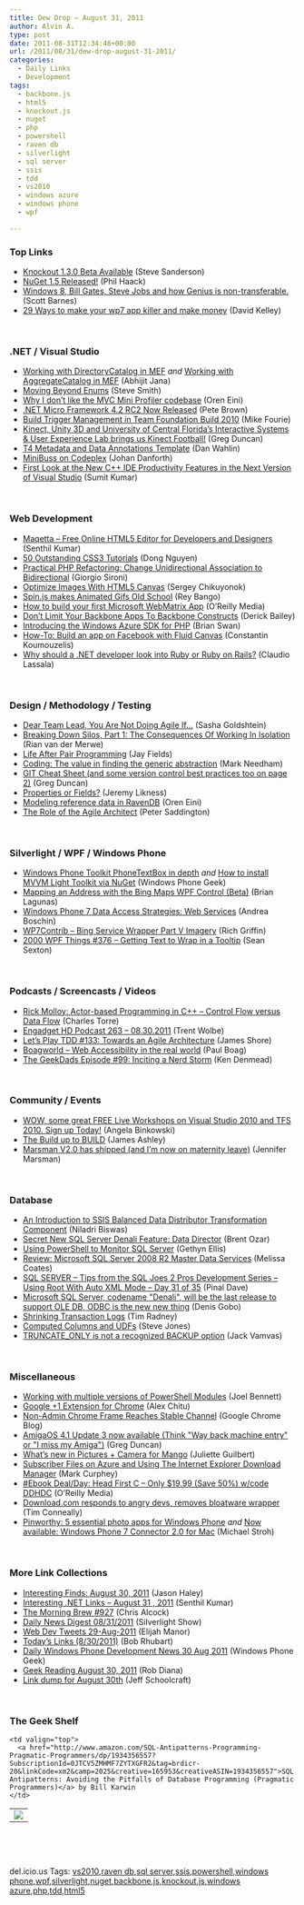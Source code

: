 ```yaml
---
title: Dew Drop – August 31, 2011
author: Alvin A.
type: post
date: 2011-08-31T12:34:48+00:00
url: /2011/08/31/dew-drop-august-31-2011/
categories:
  - Daily Links
  - Development
tags:
  - backbone.js
  - html5
  - knockout.js
  - nuget
  - php
  - powershell
  - raven db
  - silverlight
  - sql server
  - ssis
  - tdd
  - vs2010
  - windows azure
  - windows phone
  - wpf

---
```

### <a name="top"></a>Top Links

  * [Knockout 1.3.0 Beta Available][1] (Steve Sanderson)
  * [NuGet 1.5 Released!][2] (Phil Haack)
  * [Windows 8, Bill Gates, Steve Jobs and how Genius is non-transferable.][3] (Scott Barnes)
  * [29 Ways to make your wp7 app killer and make money][4] (David Kelley)

&#160;

### <a name="dotnet"></a>.NET / Visual Studio

  * [Working with DirectoryCatalog in MEF][5] _and_ [Working with AggregateCatalog in MEF][6] (Abhijit Jana)
  * [Moving Beyond Enums][7] (Steve Smith)
  * [Why I don’t like the MVC Mini Profiler codebase][8] (Oren Eini)
  * [.NET Micro Framework 4.2 RC2 Now Released][9] (Pete Brown)
  * [Build Trigger Management in Team Foundation Build 2010][10] (Mike Fourie)
  * [Kinect, Unity 3D and University of Central Florida&#8217;s Interactive Systems & User Experience Lab brings us Kinect Football!][11] (Greg Duncan)
  * [T4 Metadata and Data Annotations Template][12] (Dan Wahlin)
  * <a href="http://weblogs.asp.net/jdanforth/archive/2011/08/30/minibuss-on-codeplex.aspx" target="_blank">MiniBuss on Codeplex</a> (Johan Danforth)
  * <a href="http://blogs.msdn.com/b/vcblog/archive/2011/08/24/10200097.aspx" target="_blank">First Look at the New C++ IDE Productivity Features in the Next Version of Visual Studio</a> (Sumit Kumar)

&#160;

### <a name="web"></a>Web Development

  * [Maqetta – Free Online HTML5 Editor for Developers and Designers][13] (Senthil Kumar)
  * [50 Outstanding CSS3 Tutorials][14] (Dong Nguyen)
  * [Practical PHP Refactoring: Change Unidirectional Association to Bidirectional][15] (Giorgio Sironi)
  * [Optimize Images With HTML5 Canvas][16] (Sergey Chikuyonok)
  * [Spin.js makes Animated Gifs Old School][17] (Rey Bango)
  * [How to build your first Microsoft WebMatrix App][18] (O&#8217;Reilly Media)
  * [Don’t Limit Your Backbone Apps To Backbone Constructs][19] (Derick Bailey)
  * [Introducing the Windows Azure SDK for PHP][20] (Brian Swan)
  * [How-To: Build an app on Facebook with Fluid Canvas][21] (Constantin Koumouzelis)
  * <a href="http://rubysource.com/why-should-a-net-developer-look-into-ruby-or-ruby-on-rails/" target="_blank">Why should a .NET developer look into Ruby or Ruby on Rails?</a> (Claudio Lassala)

&#160;

### <a name="design"></a>Design / Methodology / Testing

  * [Dear Team Lead, You Are Not Doing Agile If…][22] (Sasha Goldshtein)
  * [Breaking Down Silos, Part 1: The Consequences Of Working In Isolation][23] (Rian van der Merwe)
  * [Life After Pair Programming][24] (Jay Fields)
  * [Coding: The value in finding the generic abstraction][25] (Mark Needham)
  * [GIT Cheat Sheet (and some version control best practices too on page 2)][26] (Greg Duncan)
  * [Properties or Fields?][27] (Jeremy Likness)
  * [Modeling reference data in RavenDB][28] (Oren Eini)
  * <a href="http://feedproxy.google.com/~r/agilescout/~3/F1NQ92YCclo/" target="_blank">The Role of the Agile Architect</a> (Peter Saddington)

&#160;

### <a name="silverlight"></a>Silverlight / WPF / Windows Phone

  * [Windows Phone Toolkit PhoneTextBox in depth][29] _and_ [How to install MVVM Light Toolkit via NuGet][30] (Windows Phone Geek)
  * [Mapping an Address with the Bing Maps WPF Control (Beta)][31] (Brian Lagunas)
  * [Windows Phone 7 Data Access Strategies: Web Services][32] (Andrea Boschin)
  * [WP7Contrib – Bing Service Wrapper Part V Imagery][33] (Rich Griffin)
  * <a href="http://wpf.2000things.com/2011/08/31/376-getting-text-to-wrap-in-a-tooltip/" target="_blank">2000 WPF Things #376 – Getting Text to Wrap in a Tooltip</a> (Sean Sexton)

&#160;

### <a name="podcasts"></a>Podcasts / Screencasts / Videos

  * [Rick Molloy: Actor-based Programming in C++ &#8211; Control Flow versus Data Flow][34] (Charles Torre)
  * [Engadget HD Podcast 263 &#8211; 08.30.2011][35] (Trent Wolbe)
  * [Let&#8217;s Play TDD #133: Towards an Agile Architecture][36] (James Shore)
  * <a href="http://boagworld.com/season/2/episode/s2e6/" target="_blank">Boagworld &#8211; Web Accessibility in the real world</a> (Paul Boag)
  * [The GeekDads Episode #99: Inciting a Nerd Storm][37] (Ken Denmead)

&#160;

### <a name="events"></a>Community / Events

  * [WOW, some great FREE Live Workshops on Visual Studio 2010 and TFS 2010. Sign up Today!][38] (Angela Binkowski)
  * [The Build up to BUILD][39] (James Ashley)
  * [Marsman V2.0 has shipped (and I’m now on maternity leave)][40] (Jennifer Marsman)

&#160;

### <a name="db"></a>Database

  * [An Introduction to SSIS Balanced Data Distributor Transformation Component][41] (Niladri Biswas)
  * [Secret New SQL Server Denali Feature: Data Director][42] (Brent Ozar)
  * [Using PowerShell to Monitor SQL Server][43] (Gethyn Ellis)
  * [Review: Microsoft SQL Server 2008 R2 Master Data Services][44] (Melissa Coates)
  * [SQL SERVER – Tips from the SQL Joes 2 Pros Development Series – Using Root With Auto XML Mode – Day 31 of 35][45] (Pinal Dave)
  * [Microsoft SQL Server, codename "Denali", will be the last release to support OLE DB, ODBC is the new new thing][46] (Denis Gobo)
  * [Shrinking Transaction Logs][47] (Tim Radney)
  * [Computed Columns and UDFs][48] (Steve Jones)
  * [TRUNCATE_ONLY is not a recognized BACKUP option][49] (Jack Vamvas)

&#160;

### <a name="misc"></a>Miscellaneous

  * [Working with multiple versions of PowerShell Modules][50] (Joel Bennett)
  * [Google +1 Extension for Chrome][51] (Alex Chitu)
  * [Non-Admin Chrome Frame Reaches Stable Channel][52] (Google Chrome Blog)
  * [AmigaOS 4.1 Update 3 now available (Think "Way back machine entry" or "I miss my Amiga")][53] (Greg Duncan)
  * [What’s new in Pictures + Camera for Mango][54] (Juliette Guilbert)
  * [Subscriber Files on Azure and Using The Internet Explorer Download Manager][55] (Mark Curphey)
  * [#Ebook Deal/Day: Head First C &#8211; Only $19.99 (Save 50%) w/code DDHDC][56] (O&#8217;Reilly Media)
  * [Download.com responds to angry devs, removes bloatware wrapper][57] (Tim Conneally)
  * [Pinworthy: 5 essential photo apps for Windows Phone][58] _and_ [Now available: Windows Phone 7 Connector 2.0 for Mac][59] (Michael Stroh)

&#160;

### <a name="links"></a>More Link Collections

  * [Interesting Finds: August 30, 2011][60] (Jason Haley)
  * [Interesting .NET Links – August 31 , 2011][61] (Senthil Kumar)
  * [The Morning Brew #927][62] (Chris Alcock)
  * [Daily News Digest 08/31/2011][63] (Silverlight Show)
  * <a href="http://webdevtweets.blogspot.com/2011/08/29-aug-2011.html" target="_blank">Web Dev Tweets 29-Aug-2011</a> (Elijah Manor)
  * [Today&#8217;s Links (8/30/2011)][64] (Bob Rhubart)
  * [Daily Windows Phone Development News 30 Aug 2011][65] (Windows Phone Geek)
  * [Geek Reading August 30, 2011][66] (Rob Diana)
  * [Link dump for August 30th][67] (Jeff Schoolcraft)

&#160;

### <a name="shelf"></a>The Geek Shelf

<table border="0" cellspacing="0" cellpadding="0">
  <tr>
    <td>
      <img data-recalc-dims="1" decoding="async" src="https://i0.wp.com/ecx.images-amazon.com/images/I/41ou7ExQndL._SL160_.jpg?w=660" />
    </td>
    
    <td valign="top">
      <a href="http://www.amazon.com/SQL-Antipatterns-Programming-Pragmatic-Programmers/dp/1934356557?SubscriptionId=0JTCV5ZMHMF7ZYTXGFR2&tag=brdicr-20&linkCode=xm2&camp=2025&creative=165953&creativeASIN=1934356557">SQL Antipatterns: Avoiding the Pitfalls of Database Programming (Pragmatic Programmers)</a> by Bill Karwin
    </td>
  </tr>
</table>

&#160;

<div style="padding-bottom: 0px; margin: 0px; padding-left: 0px; padding-right: 0px; display: inline; float: none; padding-top: 0px" id="scid:C16BAC14-9A3D-4c50-9394-FBFEF7A93539:cf864157-2374-4807-a480-0f4c8bb7ae0f" class="wlWriterEditableSmartContent">
  <!--dotnetkickit-->
</div>

&#160;

<div style="padding-bottom: 0px; margin: 0px; padding-left: 0px; padding-right: 0px; display: inline; float: none; padding-top: 0px" id="scid:0767317B-992E-4b12-91E0-4F059A8CECA8:4ceab164-747a-4f1a-9903-455cdb598e0c" class="wlWriterEditableSmartContent">
  del.icio.us Tags: <a href="http://del.icio.us/popular/vs2010" rel="tag">vs2010</a>,<a href="http://del.icio.us/popular/raven+db" rel="tag">raven db</a>,<a href="http://del.icio.us/popular/sql+server" rel="tag">sql server</a>,<a href="http://del.icio.us/popular/ssis" rel="tag">ssis</a>,<a href="http://del.icio.us/popular/powershell" rel="tag">powershell</a>,<a href="http://del.icio.us/popular/windows+phone" rel="tag">windows phone</a>,<a href="http://del.icio.us/popular/wpf" rel="tag">wpf</a>,<a href="http://del.icio.us/popular/silverlight" rel="tag">silverlight</a>,<a href="http://del.icio.us/popular/nuget" rel="tag">nuget</a>,<a href="http://del.icio.us/popular/backbone.js" rel="tag">backbone.js</a>,<a href="http://del.icio.us/popular/knockout.js" rel="tag">knockout.js</a>,<a href="http://del.icio.us/popular/windows+azure" rel="tag">windows azure</a>,<a href="http://del.icio.us/popular/php" rel="tag">php</a>,<a href="http://del.icio.us/popular/tdd" rel="tag">tdd</a>,<a href="http://del.icio.us/popular/html5" rel="tag">html5</a>
</div>

 [1]: http://feeds.codeville.net/~r/SteveCodeville/~3/HMvAdZAbJeM/
 [2]: http://feeds.haacked.com/~r/haacked/~3/ln-NoSzBKm0/nuget-1-5-released.aspx
 [3]: http://feedproxy.google.com/~r/MsMossyblog/~3/CML4ral1x24/699
 [4]: http://hackingsilverlight.blogspot.com/2011/08/29-ways-to-make-your-wp7-app-killer-and.html
 [5]: http://dailydotnettips.com/2011/08/31/working-with-directorycatalog-in-mef/
 [6]: http://dailydotnettips.com/2011/08/31/working-with-aggregatecatalog-in-mef/
 [7]: http://stevesmithblog.com/blog/moving-beyond-enums/
 [8]: http://feedproxy.google.com/~r/AyendeRahien/~3/ax5kIwOjQn4/why-i-donrsquo-t-like-the-mvc-mini-profiler-codebase
 [9]: http://feedproxy.google.com/~r/PeteBrown/~3/7QlMYl4_ras/net-micro-framework-42-rc2-now-released
 [10]: http://mikefourie.wordpress.com/2011/08/30/build-trigger-management-in-team-foundation-build-2010/
 [11]: http://channel9.msdn.com/coding4fun/kinect/Kinect-Unity-3D-and-University-of-Central-Floridas-Interactive-Systems--User-Experience-Lab-brings-u
 [12]: http://weblogs.asp.net/dwahlin/archive/2011/08/30/t4-metadata-and-data-annotations-template.aspx
 [13]: http://feedproxy.google.com/~r/ginktage/EPSB/~3/xIHt_GAZtVY/
 [14]: http://feeds.dzone.com/~r/zones/css/~3/4aXkyJZ4nJk/50-outstanding-css3-tutorials
 [15]: http://feeds.dzone.com/~r/zones/agile/~3/HDUN9s-NURE/practical-php-refactoring-10
 [16]: http://www.smashingmagazine.com/2011/08/30/optimize-images-with-html5-canvas-2/
 [17]: http://blogs.msdn.com/b/scriptjunkie/archive/2011/08/30/spin-js-makes-animated-gifs-old-school.aspx
 [18]: http://feeds.oreilly.com/~r/oreilly/news/~3/BvjbudfdOdE/
 [19]: http://feedproxy.google.com/~r/LosTechies/~3/X-wgkU6z120/
 [20]: http://blogs.msdn.com/b/silverlining/archive/2011/08/30/introducing-the-windows-azure-sdk-for-php.aspx
 [21]: http://developers.facebook.com/blog/post/549/
 [22]: http://blogs.microsoft.co.il/blogs/sasha/archive/2011/08/30/dear-team-lead-you-are-not-doing-agile-if.aspx
 [23]: http://www.smashingmagazine.com/2011/08/30/breaking-down-silos-part-1-the-consequences-of-working-in-isolation/
 [24]: http://feedproxy.google.com/~r/jayfields/mjKQ/~3/pqAS91mWTug/life-after-pair-programming.html
 [25]: http://feedproxy.google.com/~r/MarkNeedham/~3/Uk-GTBTZax0/
 [26]: http://coolthingoftheday.blogspot.com/2011/08/git-cheat-sheet-and-some-version.html
 [27]: http://feedproxy.google.com/~r/CSharperImage/~3/XaIrGXeyjvs/properties-or-fields.html
 [28]: http://feedproxy.google.com/~r/AyendeRahien/~3/NiGU4Fx9beY/modeling-reference-data-in-ravendb
 [29]: http://www.windowsphonegeek.com/articles/Windows-Phone-Toolkit-PhoneTextBox-in-depth
 [30]: http://www.windowsphonegeek.com/tips/How-to-install-MVVM-Light-Toolkit-via-NuGet
 [31]: http://feedproxy.google.com/~r/ElegantCode/~3/_VcYMQo-Sis/
 [32]: http://feedproxy.google.com/~r/silverlightshow/~3/O8Nj0C2cGyY/Windows-Phone-7-Data-Access-Strategies-Web-Services.aspx
 [33]: http://blogs.xamlninja.com/wp7/wp7contrib-bing-service-wrapper-part-v-imagery
 [34]: http://channel9.msdn.com/posts/Rick-Molloy-Actor-based-Programming-Control-Flow-versus-Data-Flow
 [35]: http://www.engadget.com/2011/08/30/engadget-hd-podcast-263-08-30-2011/
 [36]: http://jamesshore.com/Blog/Lets-Play/Episode-133.html
 [37]: http://feeds.wired.com/~r/wiredgeekdad/~3/T73TFWZ2-JQ/
 [38]: http://blogs.msdn.com/b/angelab/archive/2011/08/30/wow-some-great-free-live-workshops-on-visual-studio-2010-and-tfs-2010-sign-up-today.aspx
 [39]: http://www.imaginativeuniversal.com/blog/post.aspx?id=5cb64570-2023-4c09-83b5-c4ae3ffc6875
 [40]: http://feedproxy.google.com/~r/JenniferMarsman/~3/zNwVk8EzaF8/marsman-v2-0-has-shipped-and-i-m-now-on-maternity-leave.aspx
 [41]: http://www.codeproject.com/KB/database/BDD2.aspx
 [42]: http://feedproxy.google.com/~r/BrentOzar-SqlServerDba/~3/1ipmn6k2oYc/
 [43]: http://www.sqlservercentral.com/blogs/sqldbauk/archive/2011/08/30/using-powershell-to-monitor-sql-server.aspx
 [44]: http://feedproxy.google.com/~r/sqlserverpedia/~3/oLsvgqtpDQM/
 [45]: http://blog.sqlauthority.com/2011/08/31/sql-server-tips-from-the-sql-joes-2-pros-development-series-using-root-with-auto-xml-mode-day-31-of-35/
 [46]: http://blogs.lessthandot.com/index.php/DataMgmt/DBProgramming/MSSQLServer/microsoft-sql-server-codename-denali
 [47]: http://www.sqlservercentral.com/blogs/timradney/archive/2011/08/31/shrinking-transaction-logs.aspx
 [48]: http://www.sqlservercentral.com/blogs/steve_jones/archive/2011/08/30/computed-columns-and-udfs.aspx
 [49]: http://feedproxy.google.com/~r/sqlserverpedia/~3/o4IIduVLbEs/
 [50]: http://huddledmasses.org/working-with-multiple-versions-of-powershell-modules/
 [51]: http://googlesystem.blogspot.com/2011/08/google-1-extension-for-chrome.html
 [52]: http://blog.chromium.org/2011/08/non-admin-chrome-frame-reaches-stable.html
 [53]: http://coolthingoftheday.blogspot.com/2011/08/amigaos-41-update-3-now-available-think.html
 [54]: http://windowsteamblog.com/windows_phone/b/windowsphone/archive/2011/08/30/what-s-new-in-pictures-camera-for-mango.aspx
 [55]: http://blogs.msdn.com/b/msdnsubscriptions/archive/2011/08/30/subscriber-files-on-azure-and-using-the-internet-explorer-download-manager.aspx
 [56]: http://feeds.oreilly.com/~r/oreilly/news/~3/TCfGyvGtBJg/
 [57]: http://feeds.betanews.com/~r/bn/~3/WKuiaXhJmBo/
 [58]: http://windowsteamblog.com/windows_phone/b/windowsphone/archive/2011/08/30/pinworthy-5-essential-photo-apps-for-windows-phone.aspx
 [59]: http://windowsteamblog.com/windows_phone/b/windowsphone/archive/2011/08/30/now-available-windows-phone-7-connector-2-0-for-mac.aspx
 [60]: http://jasonhaley.com/blog/post.aspx?id=ac3cea4c-3a00-4edb-a2ef-236e01a62df0
 [61]: http://feedproxy.google.com/~r/ginktage/EPSB/~3/XH-CO0Nj_p0/
 [62]: http://feedproxy.google.com/~r/ReflectivePerspective/~3/lkrcwvp_n1k/
 [63]: http://feedproxy.google.com/~r/silverlightshow/~3/6M7lsRDvK5M/Daily-News-Digest-08-31-2011.aspx
 [64]: http://feedproxy.google.com/~r/brhubartOTN/~3/Nk0tGYZvZow/today_s_links_8_30
 [65]: http://www.windowsphonegeek.com/news/daily-windows-phone-development-news-30-aug-2011
 [66]: http://feedproxy.google.com/~r/RegularGeek/~3/k4s8ad274vM/
 [67]: http://thequeue.net/blog/2011/08/30/link-dump-for-august-30th-2/